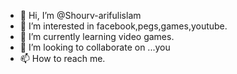 - 👋 Hi, I’m @Shourv-arifulislam
- 👀 I’m interested in facebook,pegs,games,youtube.
- 🌱 I’m currently learning video games.
- 💞️ I’m looking to collaborate on ...you
- 📫 How to reach me.

<!---
Shourv-arifulislam/Shourv-arifulislam is a ✨ special ✨ repository because its `README.md` (this file) appears on your GitHub profile.
You can click the Preview link to take a look at your changes.
--->
